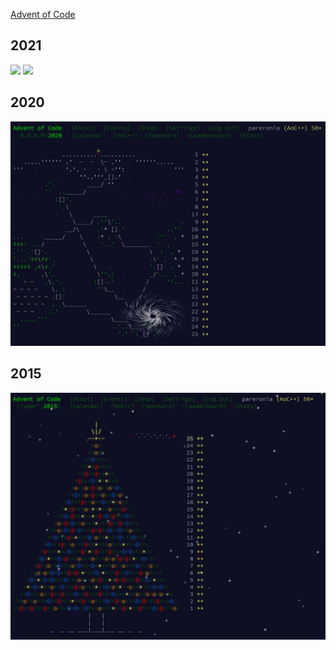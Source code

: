 [Advent of Code](https://adventofcode.com)

## 2021

![](https://img.shields.io/badge/stars%20⭐-6-yellow)
![](https://img.shields.io/badge/days%20completed-3-red)

## 2020

![2020 Calendar](https://github.com/pareronia/adventofcode/blob/main/doc/aoc2020.jpg "2020 Calendar")

## 2015

![2015 Calendar](https://github.com/pareronia/adventofcode/blob/main/doc/aoc2015.jpg "2015 Calendar")
